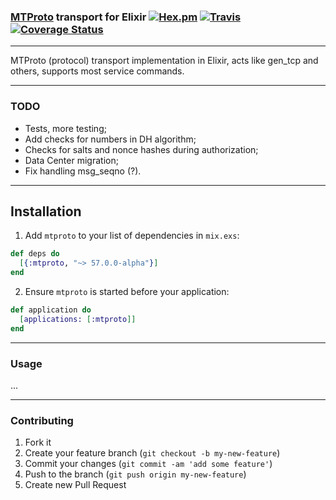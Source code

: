 ### [MTProto](https://core.telegram.org/mtproto) transport for Elixir [![Hex.pm](https://img.shields.io/hexpm/v/mtproto.svg)](https://hex.pm/packages/mtproto) [![Travis](https://img.shields.io/travis/ccsteam/mtproto.svg)](https://travis-ci.org/ccsteam/mtproto) [![Coverage Status](https://coveralls.io/repos/github/ccsteam/mtproto/badge.svg?branch=master)](https://coveralls.io/github/ccsteam/mtproto?branch=master)

---

MTProto (protocol) transport implementation in Elixir, acts like gen_tcp and others, supports most service commands.

---

### TODO

* Tests, more testing;
* Add checks for numbers in DH algorithm;
* Checks for salts and nonce hashes during authorization;
* Data Center migration;
* Fix handling msg_seqno (?).

---

## Installation

1. Add `mtproto` to your list of dependencies in `mix.exs`:

```elixir
def deps do
  [{:mtproto, "~> 57.0.0-alpha"}]
end
```

2. Ensure `mtproto` is started before your application:

```elixir
def application do
  [applications: [:mtproto]]
end
```

---

### Usage

...

---

### Contributing

1. Fork it
2. Create your feature branch (`git checkout -b my-new-feature`)
3. Commit your changes (`git commit -am 'add some feature'`)
4. Push to the branch (`git push origin my-new-feature`)
5. Create new Pull Request
